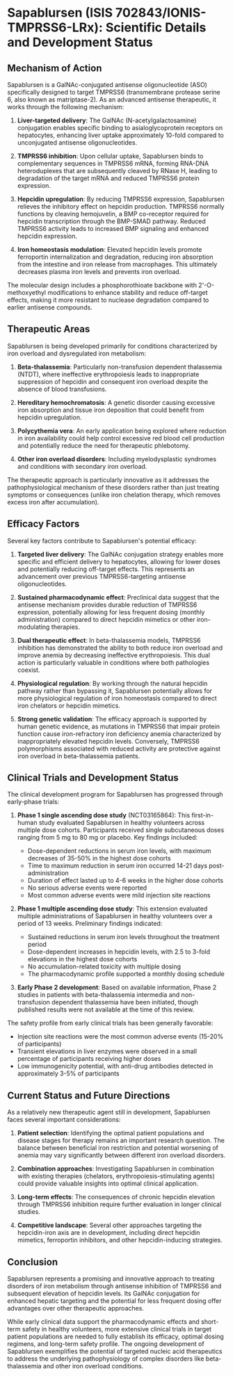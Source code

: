# Sapablursen (ISIS 702843/IONIS-TMPRSS6-LRx): Scientific Details and Development Status

## Mechanism of Action

Sapablursen is a GalNAc-conjugated antisense oligonucleotide (ASO) specifically designed to target TMPRSS6 (transmembrane protease serine 6, also known as matriptase-2). As an advanced antisense therapeutic, it works through the following mechanism:

1. **Liver-targeted delivery**: The GalNAc (N-acetylgalactosamine) conjugation enables specific binding to asialoglycoprotein receptors on hepatocytes, enhancing liver uptake approximately 10-fold compared to unconjugated antisense oligonucleotides.

2. **TMPRSS6 inhibition**: Upon cellular uptake, Sapablursen binds to complementary sequences in TMPRSS6 mRNA, forming RNA-DNA heteroduplexes that are subsequently cleaved by RNase H, leading to degradation of the target mRNA and reduced TMPRSS6 protein expression.

3. **Hepcidin upregulation**: By reducing TMPRSS6 expression, Sapablursen relieves the inhibitory effect on hepcidin production. TMPRSS6 normally functions by cleaving hemojuvelin, a BMP co-receptor required for hepcidin transcription through the BMP-SMAD pathway. Reduced TMPRSS6 activity leads to increased BMP signaling and enhanced hepcidin expression.

4. **Iron homeostasis modulation**: Elevated hepcidin levels promote ferroportin internalization and degradation, reducing iron absorption from the intestine and iron release from macrophages. This ultimately decreases plasma iron levels and prevents iron overload.

The molecular design includes a phosphorothioate backbone with 2'-O-methoxyethyl modifications to enhance stability and reduce off-target effects, making it more resistant to nuclease degradation compared to earlier antisense compounds.

## Therapeutic Areas

Sapablursen is being developed primarily for conditions characterized by iron overload and dysregulated iron metabolism:

1. **Beta-thalassemia**: Particularly non-transfusion dependent thalassemia (NTDT), where ineffective erythropoiesis leads to inappropriate suppression of hepcidin and consequent iron overload despite the absence of blood transfusions.

2. **Hereditary hemochromatosis**: A genetic disorder causing excessive iron absorption and tissue iron deposition that could benefit from hepcidin upregulation.

3. **Polycythemia vera**: An early application being explored where reduction in iron availability could help control excessive red blood cell production and potentially reduce the need for therapeutic phlebotomy.

4. **Other iron overload disorders**: Including myelodysplastic syndromes and conditions with secondary iron overload.

The therapeutic approach is particularly innovative as it  addresses the pathophysiological mechanism of these disorders rather than just treating symptoms or consequences (unlike iron chelation therapy, which removes excess iron after accumulation).

## Efficacy Factors

Several key factors contribute to Sapablursen's potential efficacy:

1. **Targeted liver delivery**: The GalNAc conjugation strategy enables more specific and efficient delivery to hepatocytes, allowing for lower doses and potentially reducing off-target effects. This represents an advancement over previous TMPRSS6-targeting antisense oligonucleotides.

2. **Sustained pharmacodynamic effect**: Preclinical data suggest that the antisense mechanism provides durable reduction of TMPRSS6 expression, potentially allowing for less frequent dosing (monthly administration) compared to direct hepcidin mimetics or other iron-modulating therapies.

3. **Dual therapeutic effect**: In beta-thalassemia models, TMPRSS6 inhibition has demonstrated the ability to both reduce iron overload and improve anemia by decreasing ineffective erythropoiesis. This dual action is particularly valuable in conditions where both pathologies coexist.

4. **Physiological regulation**: By working through the natural hepcidin pathway rather than bypassing it, Sapablursen potentially allows for more physiological regulation of iron homeostasis compared to direct iron chelators or hepcidin mimetics.

5. **Strong genetic validation**: The efficacy approach is supported by human genetic evidence, as mutations in TMPRSS6 that impair protein function cause iron-refractory iron deficiency anemia characterized by inappropriately elevated hepcidin levels. Conversely, TMPRSS6 polymorphisms associated with reduced activity are protective against iron overload in beta-thalassemia patients.

## Clinical Trials and Development Status

The clinical development program for Sapablursen has progressed through early-phase trials:

1. **Phase 1 single ascending dose study** (NCT03165864): This first-in-human study evaluated Sapablursen in healthy volunteers across multiple dose cohorts. Participants received single subcutaneous doses ranging from 5 mg to 80 mg or placebo. Key findings included:
   - Dose-dependent reductions in serum iron levels, with maximum decreases of 35-50% in the highest dose cohorts
   - Time to maximum reduction in serum iron occurred 14-21 days post-administration
   - Duration of effect lasted up to 4-6 weeks in the higher dose cohorts
   - No serious adverse events were reported
   - Most common adverse events were mild injection site reactions

2. **Phase 1 multiple ascending dose study**: This extension evaluated multiple administrations of Sapablursen in healthy volunteers over a period of 13 weeks. Preliminary findings indicated:
   - Sustained reductions in serum iron levels throughout the treatment period
   - Dose-dependent increases in hepcidin levels, with 2.5 to 3-fold elevations in the highest dose cohorts
   - No accumulation-related toxicity with multiple dosing
   - The pharmacodynamic profile supported a monthly dosing schedule

3. **Early Phase 2 development**: Based on available information, Phase 2 studies in patients with beta-thalassemia intermedia and non-transfusion dependent thalassemia have been initiated, though published results were not available at the time of this review.

The safety profile from early clinical trials has been generally favorable:
- Injection site reactions were the most common adverse events (15-20% of participants)
- Transient elevations in liver enzymes were observed in a small percentage of participants receiving higher doses
- Low immunogenicity potential, with anti-drug antibodies detected in approximately 3-5% of participants

## Current Status and Future Directions

As a relatively new therapeutic agent still in development, Sapablursen faces several important considerations:

1. **Patient selection**: Identifying the optimal patient populations and disease stages for therapy remains an important research question. The balance between beneficial iron restriction and potential worsening of anemia may vary significantly between different iron overload disorders.

2. **Combination approaches**: Investigating Sapablursen in combination with existing therapies (chelators, erythropoiesis-stimulating agents) could provide valuable insights into optimal clinical application.

3. **Long-term effects**: The consequences of chronic hepcidin elevation through TMPRSS6 inhibition require further evaluation in longer clinical studies.

4. **Competitive landscape**: Several other approaches targeting the hepcidin-iron axis are in development, including direct hepcidin mimetics, ferroportin inhibitors, and other hepcidin-inducing strategies.

## Conclusion

Sapablursen represents a promising and innovative approach to treating disorders of iron metabolism through antisense inhibition of TMPRSS6 and subsequent elevation of hepcidin levels. Its GalNAc conjugation for enhanced hepatic targeting and the potential for less frequent dosing offer advantages over other therapeutic approaches.

While early clinical data support the pharmacodynamic effects and short-term safety in healthy volunteers, more extensive clinical trials in target patient populations are needed to fully establish its efficacy, optimal dosing regimens, and long-term safety profile. The ongoing development of Sapablursen exemplifies the potential of targeted nucleic acid therapeutics to address the underlying pathophysiology of complex disorders like beta-thalassemia and other iron overload conditions.